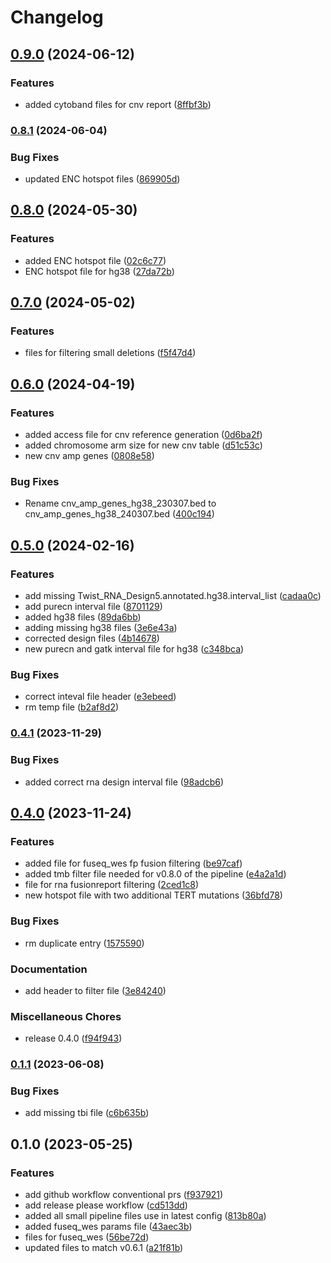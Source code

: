 # Changelog

## [0.9.0](https://www.github.com/genomic-medicine-sweden/Twist_Solid_pipeline_files/compare/v0.8.1...v0.9.0) (2024-06-12)


### Features

* added cytoband files for cnv report ([8ffbf3b](https://www.github.com/genomic-medicine-sweden/Twist_Solid_pipeline_files/commit/8ffbf3b307ec5cd9957ea664dab1ca2b397904c1))

### [0.8.1](https://www.github.com/genomic-medicine-sweden/Twist_Solid_pipeline_files/compare/v0.8.0...v0.8.1) (2024-06-04)


### Bug Fixes

* updated ENC hotspot files ([869905d](https://www.github.com/genomic-medicine-sweden/Twist_Solid_pipeline_files/commit/869905dcc2bef1bdea604fd58cc58d5d52278b94))

## [0.8.0](https://www.github.com/genomic-medicine-sweden/Twist_Solid_pipeline_files/compare/v0.7.0...v0.8.0) (2024-05-30)


### Features

* added ENC hotspot file ([02c6c77](https://www.github.com/genomic-medicine-sweden/Twist_Solid_pipeline_files/commit/02c6c77905be99abb2f4e676b315a1b4a1f61ac8))
* ENC hotspot file for hg38 ([27da72b](https://www.github.com/genomic-medicine-sweden/Twist_Solid_pipeline_files/commit/27da72b783bc442640e9a7cbd69c465a0f64a232))

## [0.7.0](https://www.github.com/genomic-medicine-sweden/Twist_Solid_pipeline_files/compare/v0.6.0...v0.7.0) (2024-05-02)


### Features

* files for filtering small deletions ([f5f47d4](https://www.github.com/genomic-medicine-sweden/Twist_Solid_pipeline_files/commit/f5f47d44d823d88925d75b41a0beaa2173114f34))

## [0.6.0](https://www.github.com/genomic-medicine-sweden/Twist_Solid_pipeline_files/compare/v0.5.0...v0.6.0) (2024-04-19)


### Features

* added access file for cnv reference generation ([0d6ba2f](https://www.github.com/genomic-medicine-sweden/Twist_Solid_pipeline_files/commit/0d6ba2fbecde15364de2609269f1b12591ef64e0))
* added chromosome arm size for new cnv table ([d51c53c](https://www.github.com/genomic-medicine-sweden/Twist_Solid_pipeline_files/commit/d51c53c483c9c7354f605673f40a562d8b10e175))
* new cnv amp genes ([0808e58](https://www.github.com/genomic-medicine-sweden/Twist_Solid_pipeline_files/commit/0808e5892f3c459f442924e89a5468782e78720f))


### Bug Fixes

* Rename cnv_amp_genes_hg38_230307.bed to cnv_amp_genes_hg38_240307.bed ([400c194](https://www.github.com/genomic-medicine-sweden/Twist_Solid_pipeline_files/commit/400c1946c462690a9b5567493b14d742d8672ef1))

## [0.5.0](https://www.github.com/genomic-medicine-sweden/Twist_Solid_pipeline_files/compare/v0.4.1...v0.5.0) (2024-02-16)


### Features

* add missing Twist_RNA_Design5.annotated.hg38.interval_list ([cadaa0c](https://www.github.com/genomic-medicine-sweden/Twist_Solid_pipeline_files/commit/cadaa0cccc63a1da46e707989bdf657e09ed2b10))
* add purecn interval file ([8701129](https://www.github.com/genomic-medicine-sweden/Twist_Solid_pipeline_files/commit/8701129bc68b881c76a25164b955dee721dc88e4))
* added hg38 files ([89da6bb](https://www.github.com/genomic-medicine-sweden/Twist_Solid_pipeline_files/commit/89da6bb4e2400fa102526360849cea4e74ff69c6))
* adding missing hg38 files ([3e6e43a](https://www.github.com/genomic-medicine-sweden/Twist_Solid_pipeline_files/commit/3e6e43ad5d675e5280fe493cc6b168196055cb2c))
* corrected design files ([4b14678](https://www.github.com/genomic-medicine-sweden/Twist_Solid_pipeline_files/commit/4b1467854c9fd74eb2a77d82a5e331dac17c9d6e))
* new purecn and gatk interval file for hg38 ([c348bca](https://www.github.com/genomic-medicine-sweden/Twist_Solid_pipeline_files/commit/c348bcaf0d6607b4edeb456ae1aad5dfee1ea92c))


### Bug Fixes

* correct inteval file header ([e3ebeed](https://www.github.com/genomic-medicine-sweden/Twist_Solid_pipeline_files/commit/e3ebeed7e9cbbac8d1c0fe2a293de8811474a22c))
* rm temp file ([b2af8d2](https://www.github.com/genomic-medicine-sweden/Twist_Solid_pipeline_files/commit/b2af8d2cc3b4eb0e71a8ca87a7040b9e3c9ad694))

### [0.4.1](https://www.github.com/genomic-medicine-sweden/Twist_Solid_pipeline_files/compare/v0.4.0...v0.4.1) (2023-11-29)


### Bug Fixes

* added correct rna design interval file ([98adcb6](https://www.github.com/genomic-medicine-sweden/Twist_Solid_pipeline_files/commit/98adcb627d693ad50f8d9e64348b81b59a16ec4c))

## [0.4.0](https://www.github.com/genomic-medicine-sweden/Twist_Solid_pipeline_files/compare/v0.1.1...v0.4.0) (2023-11-24)


### Features

* added file for fuseq_wes fp fusion filtering ([be97caf](https://www.github.com/genomic-medicine-sweden/Twist_Solid_pipeline_files/commit/be97cafa2bb4e0569ff68dc16eda164e11b42eaf))
* added tmb filter file needed for v0.8.0 of the pipeline ([e4a2a1d](https://www.github.com/genomic-medicine-sweden/Twist_Solid_pipeline_files/commit/e4a2a1d92ef6cd46d92064defe67d14f1b74552e))
* file for rna fusionreport filtering ([2ced1c8](https://www.github.com/genomic-medicine-sweden/Twist_Solid_pipeline_files/commit/2ced1c8bb2c4a5edcdc34fe3ea9289733f21dece))
* new hotspot file with two additional TERT mutations ([36bfd78](https://www.github.com/genomic-medicine-sweden/Twist_Solid_pipeline_files/commit/36bfd78dd0f7d1153d3d1923f3e082d7857eeb57))


### Bug Fixes

* rm duplicate entry ([1575590](https://www.github.com/genomic-medicine-sweden/Twist_Solid_pipeline_files/commit/15755901d6766f626b836d4ce3021da5c287a81d))


### Documentation

* add header to filter file ([3e84240](https://www.github.com/genomic-medicine-sweden/Twist_Solid_pipeline_files/commit/3e84240813165c91c6f00d0c876e4bb4a4c859bd))


### Miscellaneous Chores

* release 0.4.0 ([f94f943](https://www.github.com/genomic-medicine-sweden/Twist_Solid_pipeline_files/commit/f94f943134dddbafec4b47ef011223ed71ad6b27))

### [0.1.1](https://www.github.com/genomic-medicine-sweden/Twist_Solid_pipeline_files/compare/v0.1.0...v0.1.1) (2023-06-08)


### Bug Fixes

* add missing tbi file ([c6b635b](https://www.github.com/genomic-medicine-sweden/Twist_Solid_pipeline_files/commit/c6b635b4f6444887c4cfdb5ef1516d4665606947))

## 0.1.0 (2023-05-25)


### Features

* add github workflow conventional prs ([f937921](https://www.github.com/genomic-medicine-sweden/Twist_Solid_pipeline_files/commit/f9379211636acef433281c63329ff52484ac277b))
* add release please workflow ([cd513dd](https://www.github.com/genomic-medicine-sweden/Twist_Solid_pipeline_files/commit/cd513ddb37fe14d20b27be4162a995032dc5d401))
* added all small pipeline files use in latest config ([813b80a](https://www.github.com/genomic-medicine-sweden/Twist_Solid_pipeline_files/commit/813b80a9f2540e54e0bab4477e1e2fef3ed577b9))
* added fuseq_wes params file ([43aec3b](https://www.github.com/genomic-medicine-sweden/Twist_Solid_pipeline_files/commit/43aec3bd94e99db18728baae87a5f915a950adde))
* files for fuseq_wes ([56be72d](https://www.github.com/genomic-medicine-sweden/Twist_Solid_pipeline_files/commit/56be72d28cbd2eabc53778a14f20cb693937060a))
* updated files to match v0.6.1 ([a21f81b](https://www.github.com/genomic-medicine-sweden/Twist_Solid_pipeline_files/commit/a21f81b4bb5b99d56e232be0bac239467b15471e))
